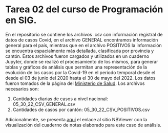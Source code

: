 # Tarea 02 del curso de Programación en SIG.
En el repositorio se contiene los archivos .csv con información registral de datos de casos Covid, en el archivo GENERAL encontramos información general para el país, mientras que en el archivo POSITIVOS la información se encuentra espacialmente más detallada, clasificada por provincia y cantón. Estos archivos fueron cargados y utilizados en un cuaderno Jupyter, donde se realizó el procesamiento de los mismos, para generar tablas y gráficos de análisis que permitan una representación de la evolución de los casos por la Covid-19 en el periodo temporal desde el desde el 03 de junio del 2020 hasta el 30 de mayo del 2022. Los datos fueron tomados de la página del [Ministerio de Salud](https://geovision.uned.ac.cr/oges/).
Los archivos necesarios son:
   1. Cantidades diarias de casos a nivel nacional: 05_30_22_CSV_GENERAL.csv
   2. Cantidades de casos por cantón: 05_30_22_CSV_POSITIVOS.csv
 
Adicionalmente, se presenta [aquí](https://github.com/Angecv/tarea2/blob/master/Tarea2.ipynb) el enlace al sitio NBViewer con la visualización del cuaderno de notas elaborado para este caso de análisis.